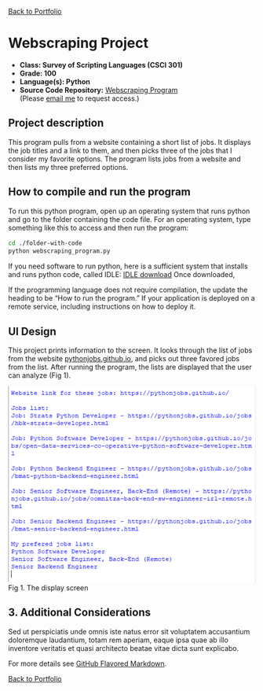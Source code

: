 [Back to Portfolio](./)

Webscraping Project
===============

-   **Class: Survey of Scripting Languages (CSCI 301)** 
-   **Grade: 100** 
-   **Language(s): Python** 
-   **Source Code Repository:** [Webscraping Program](https://github.com/KaileyMO/Webscraping-Project)  
    (Please [email me](mailto:kmowens@csustudent.net?subject=GitHub%20Access) to request access.)

## Project description

This program pulls from a website containing a short list of jobs. It displays the job titles and a link to them, and then picks three of the jobs that I consider my favorite options. The program lists jobs from a website and then lists my three preferred options.

## How to compile and run the program

To run this python program, open up an operating system that runs python and go to the folder containing the code file. For an operating system, type something like this to access and then run the program:

```bash
cd ./folder-with-code
python webscraping_program.py
```

If you need software to run python, here is a sufficient system that installs and runs python code, called IDLE: [IDLE download](https://www.python.org/downloads/)
Once downloaded, 

If the programming language does not require compilation, the update the heading to be “How to run the program.” If your application is deployed on a remote service, including instructions on how to deploy it.

## UI Design

This project prints information to the screen. It looks through the list of jobs from the website [pythonjobs.github.io](https://pythonjobs.github.io/), and picks out three favored jobs from the list. After running the program, the lists are displayed that the user can analyze (Fig 1).

![screenshot](images/webscraping_icon.png)  
Fig 1. The display screen

## 3. Additional Considerations

Sed ut perspiciatis unde omnis iste natus error sit voluptatem accusantium doloremque laudantium, totam rem aperiam, eaque ipsa quae ab illo inventore veritatis et quasi architecto beatae vitae dicta sunt explicabo. 

For more details see [GitHub Flavored Markdown](https://guides.github.com/features/mastering-markdown/).

[Back to Portfolio](./)
